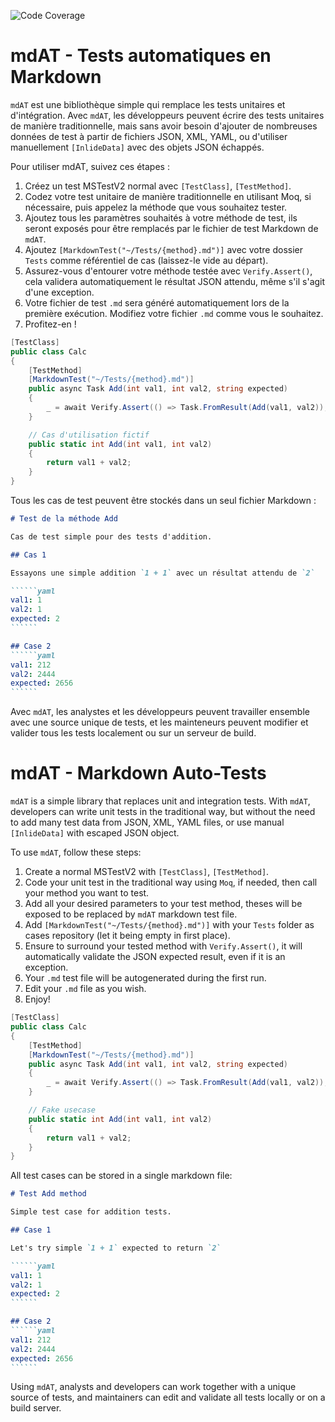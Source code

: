 ![Code Coverage](https://img.shields.io/badge/Code%20Coverage-92%25-success?style=flat)

# mdAT - Tests automatiques en Markdown

``mdAT`` est une bibliothèque simple qui remplace les tests unitaires et d'intégration. Avec ``mdAT``, les développeurs peuvent écrire des tests unitaires de manière traditionnelle, mais sans avoir besoin d'ajouter de nombreuses données de test à partir de fichiers JSON, XML, YAML, ou d'utiliser manuellement ``[InlideData]`` avec des objets JSON échappés.

Pour utiliser mdAT, suivez ces étapes :

1. Créez un test MSTestV2 normal avec ``[TestClass]``, ``[TestMethod]``.
2. Codez votre test unitaire de manière traditionnelle en utilisant Moq, si nécessaire, puis appelez la méthode que vous souhaitez tester.
3. Ajoutez tous les paramètres souhaités à votre méthode de test, ils seront exposés pour être remplacés par le fichier de test Markdown de ``mdAT``.
4. Ajoutez ``[MarkdownTest("~/Tests/{method}.md")]`` avec votre dossier ``Tests`` comme référentiel de cas (laissez-le vide au départ).
5. Assurez-vous d'entourer votre méthode testée avec ``Verify.Assert()``, cela validera automatiquement le résultat JSON attendu, même s'il s'agit d'une exception.
6. Votre fichier de test ``.md`` sera généré automatiquement lors de la première exécution.
Modifiez votre fichier ``.md`` comme vous le souhaitez.
7. Profitez-en !


````csharp
[TestClass]
public class Calc
{
    [TestMethod]
    [MarkdownTest("~/Tests/{method}.md")]
    public async Task Add(int val1, int val2, string expected)
    {
        _ = await Verify.Assert(() => Task.FromResult(Add(val1, val2)), expected);
    }

    // Cas d'utilisation fictif
    public static int Add(int val1, int val2)
    {
        return val1 + val2;
    }
}
````

Tous les cas de test peuvent être stockés dans un seul fichier Markdown :

```````md
# Test de la méthode Add

Cas de test simple pour des tests d'addition.

## Cas 1

Essayons une simple addition `1 + 1` avec un résultat attendu de `2`

``````yaml
val1: 1
val2: 1
expected: 2
``````

## Case 2
``````yaml
val1: 212
val2: 2444
expected: 2656
``````
```````

Avec `mdAT`, les analystes et les développeurs peuvent travailler ensemble avec une source unique de tests, et les mainteneurs peuvent modifier et valider tous les tests localement ou sur un serveur de build.

# mdAT - Markdown Auto-Tests

``mdAT`` is a simple library that replaces unit and integration tests. With ``mdAT``, developers can write unit tests in the traditional way, but without the need to add many test data from JSON, XML, YAML files, or use manual ``[InlideData]`` with escaped JSON object.

To use ``mdAT``, follow these steps:

1. Create a normal MSTestV2 with `[TestClass]`, `[TestMethod]`.
1. Code your unit test in the traditional way using `Moq`, if needed, then call your method you want to test.
1. Add all your desired parameters to your test method, theses will be exposed to be replaced by ``mdAT`` markdown test file.
1. Add `[MarkdownTest("~/Tests/{method}.md")]` with your `Tests` folder as cases repository (let it being empty in first place).
1. Ensure to surround your tested method with `Verify.Assert()`, it will automatically validate the JSON expected result, even if it is an exception.
1. Your `.md` test file will be autogenerated during the first run.
1. Edit your `.md` file as you wish.
1. Enjoy!

````csharp
[TestClass]
public class Calc
{
    [TestMethod]
    [MarkdownTest("~/Tests/{method}.md")]
    public async Task Add(int val1, int val2, string expected)
    {
        _ = await Verify.Assert(() => Task.FromResult(Add(val1, val2)), expected);
    }

    // Fake usecase
    public static int Add(int val1, int val2)
    {
        return val1 + val2;
    }
}
````

All test cases can be stored in a single markdown file:

```````md
# Test Add method

Simple test case for addition tests.

## Case 1

Let's try simple `1 + 1` expected to return `2`

``````yaml
val1: 1
val2: 1
expected: 2
``````

## Case 2
``````yaml
val1: 212
val2: 2444
expected: 2656
``````
```````

Using `mdAT`, analysts and developers can work together with a unique source of tests, and maintainers can edit and validate all tests locally or on a build server.